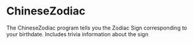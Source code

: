 # ChineseZodiac
The ChineseZodiac program tells you the Zodiac Sign corresponding to your birthdate. Includes trivia information about the sign
